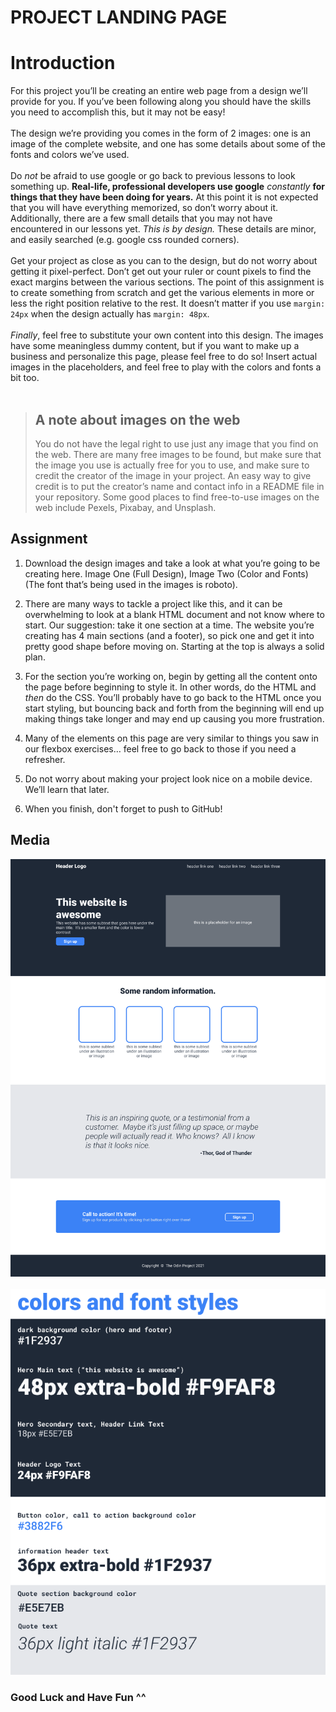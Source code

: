 # PROJECT LANDING PAGE

# Introduction

For this project you’ll be creating an entire web page from a design we’ll
provide for you. If you’ve been following along you should have the skills you
need to accomplish this, but it may not be easy!<br>
<br>
The design we’re providing you comes in the form of 2 images: one is an image
of the complete website, and one has some details about some of the fonts and
colors we’ve used.<br>
<br>
Do _not_ be afraid to use google or go back to previous lessons to look
something up. **Real-life, professional developers use google** _constantly_
**for things that they have been doing for years.** At this point it is not expected
that you will have everything memorized, so don’t worry about it.
Additionally, there are a few small details that you may not have encountered
in our lessons yet. _This is by design._ These details are minor, and easily
searched (e.g. google css rounded corners).<br>
<br>
Get your project as close as you can to the design, but do not worry about getting
it pixel-perfect. Don’t get out your ruler or count pixels to find the exact margins
between the various sections. The point of this assignment is to create something
from scratch and get the various elements in more or less the right position
relative to the rest. It doesn’t matter if you use `margin: 24px` when the design actually
has `margin: 48px`.<br>
<br>
_Finally_, feel free to substitute your own content into this design. The images
have some meaningless dummy content, but if you want to make up a business and
personalize this page, please feel free to do so! Insert actual images in the
placeholders, and feel free to play with the colors and fonts a bit too.<br>
<br>

> ## A note about images on the web <br>
>
> You do not have the legal right to use just any image that you find on the web.
> There are many free images to be found, but make sure that the image you use is
> actually free for you to use, and make sure to credit the creator of the image
> in your project. An easy way to give credit is to put the creator’s name and
> contact info in a README file in your repository. Some good places to find
> free-to-use images on the web include Pexels, Pixabay, and Unsplash.

## Assignment

1.  Download the design images and take a look at what you’re going to be
    creating here. Image One (Full Design), Image Two (Color and Fonts)
    (The font that’s being used in the images is roboto).

2.  There are many ways to tackle a project like this, and it can be overwhelming
    to look at a blank HTML document and not know where to start.
    Our suggestion: take it one section at a time. The website you’re creating has
    4 main sections (and a footer), so pick one and get it into pretty good shape
    before moving on. Starting at the top is always a solid plan.

3.  For the section you’re working on, begin by getting all the content onto
    the page before beginning to style it. In other words, do the HTML and _then_ do
    the CSS. You’ll probably have to go back to the HTML once you start styling,
    but bouncing back and forth from the beginning will end up making things take
    longer and may end up causing you more frustration.

4.  Many of the elements on this page are very similar to things you saw in our
    flexbox exercises… feel free to go back to those if you need a refresher.

5.  Do not worry about making your project look nice on a mobile device.
    We’ll learn that later.

6.  When you finish, don't forget to push to GitHub!

## Media

![](./images/odin-project.png)
<br>
<br>
![](./images/colors_and_stuff.png)

### Good Luck and Have Fun ^^
